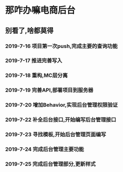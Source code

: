 # 那咋办嘛电商后台

## 别看了,啥都莫得

### 2019-7-16 项目第一次push,完成主要的查询功能

### 2019-7-17 推进完善写入

### 2019-7-18 重构,MC层分离

### 2019-7-19 完善API,部署项目到服务器

### 2019-7-20 增加Behavior,实现后台管理权限验证

### 2019-7-22 补全后台接口,开始编写后台管理接口

### 2019-7-23 寻找模板,开始后台管理页面编写

### 2019-7-24 完成后台管理主要功能

### 2019-7-25 完成后台管理部分,更新样式

